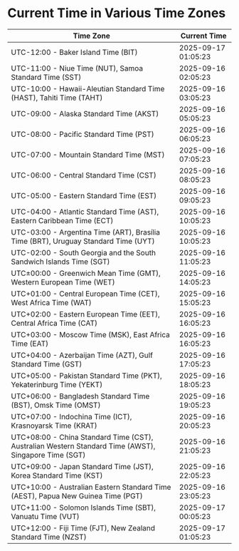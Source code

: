 # Current Time in Various Time Zones

| Time Zone | Current Time |
|-----------|--------------|
| UTC-12:00 - Baker Island Time (BIT) | 2025-09-17 01:05:23 |
| UTC-11:00 - Niue Time (NUT), Samoa Standard Time (SST) | 2025-09-16 02:05:23 |
| UTC-10:00 - Hawaii-Aleutian Standard Time (HAST), Tahiti Time (TAHT) | 2025-09-16 03:05:23 |
| UTC-09:00 - Alaska Standard Time (AKST) | 2025-09-16 05:05:23 |
| UTC-08:00 - Pacific Standard Time (PST) | 2025-09-16 06:05:23 |
| UTC-07:00 - Mountain Standard Time (MST) | 2025-09-16 07:05:23 |
| UTC-06:00 - Central Standard Time (CST) | 2025-09-16 08:05:23 |
| UTC-05:00 - Eastern Standard Time (EST) | 2025-09-16 09:05:23 |
| UTC-04:00 - Atlantic Standard Time (AST), Eastern Caribbean Time (ECT) | 2025-09-16 10:05:23 |
| UTC-03:00 - Argentina Time (ART), Brasília Time (BRT), Uruguay Standard Time (UYT) | 2025-09-16 10:05:23 |
| UTC-02:00 - South Georgia and the South Sandwich Islands Time (SGT) | 2025-09-16 11:05:23 |
| UTC±00:00 - Greenwich Mean Time (GMT), Western European Time (WET) | 2025-09-16 14:05:23 |
| UTC+01:00 - Central European Time (CET), West Africa Time (WAT) | 2025-09-16 15:05:23 |
| UTC+02:00 - Eastern European Time (EET), Central Africa Time (CAT) | 2025-09-16 16:05:23 |
| UTC+03:00 - Moscow Time (MSK), East Africa Time (EAT) | 2025-09-16 16:05:23 |
| UTC+04:00 - Azerbaijan Time (AZT), Gulf Standard Time (GST) | 2025-09-16 17:05:23 |
| UTC+05:00 - Pakistan Standard Time (PKT), Yekaterinburg Time (YEKT) | 2025-09-16 18:05:23 |
| UTC+06:00 - Bangladesh Standard Time (BST), Omsk Time (OMST) | 2025-09-16 19:05:23 |
| UTC+07:00 - Indochina Time (ICT), Krasnoyarsk Time (KRAT) | 2025-09-16 20:05:23 |
| UTC+08:00 - China Standard Time (CST), Australian Western Standard Time (AWST), Singapore Time (SGT) | 2025-09-16 21:05:23 |
| UTC+09:00 - Japan Standard Time (JST), Korea Standard Time (KST) | 2025-09-16 22:05:23 |
| UTC+10:00 - Australian Eastern Standard Time (AEST), Papua New Guinea Time (PGT) | 2025-09-16 23:05:23 |
| UTC+11:00 - Solomon Islands Time (SBT), Vanuatu Time (VUT) | 2025-09-17 00:05:23 |
| UTC+12:00 - Fiji Time (FJT), New Zealand Standard Time (NZST) | 2025-09-17 01:05:23 |
